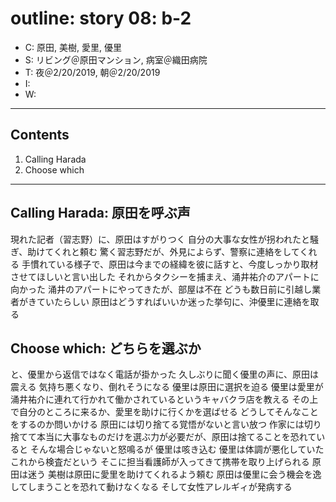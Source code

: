 # outline: story 08: b-2

- C: 原田, 美樹, 愛里, 優里
- S: リビング＠原田マンション, 病室＠織田病院
- T: 夜＠2/20/2019, 朝＠2/20/2019
- I:
- W:

---

## Contents

1. Calling Harada
2. Choose which

---

## Calling Harada: 原田を呼ぶ声

現れた記者（習志野）に、原田はすがりつく
自分の大事な女性が拐われたと騒ぎ、助けてくれと頼む
驚く習志野だが、外見によらず、警察に連絡をしてくれる
手慣れている様子で、原田は今までの経緯を彼に話すと、今度しっかり取材させてほしいと言い出した
それからタクシーを捕まえ、涌井祐介のアパートに向かった
涌井のアパートにやってきたが、部屋は不在
どうも数日前に引越し業者がきていたらしい
原田はどうすればいいか迷った挙句に、沖優里に連絡を取る

## Choose which: どちらを選ぶか

と、優里から返信ではなく電話が掛かった
久しぶりに聞く優里の声に、原田は震える
気持ち悪くなり、倒れそうになる
優里は原田に選択を迫る
優里は愛里が涌井祐介に連れて行かれて働かされているというキャバクラ店を教える
その上で自分のところに来るか、愛里を助けに行くかを選ばせる
どうしてそんなことをするのか問いかける
原田には切り捨てる覚悟がないと言い放つ
作家には切り捨てて本当に大事なものだけを選ぶ力が必要だが、原田は捨てることを恐れていると
そんな場合じゃないと怒鳴るが
優里は咳き込む
優里は体調が悪化していた
これから検査だという
そこに担当看護師が入ってきて携帯を取り上げられる
原田は迷う
美樹は原田に愛里を助けてくれるよう頼む
原田は優里に会う機会を逸してしまうことを恐れて動けなくなる
そして女性アレルギィが発病する

